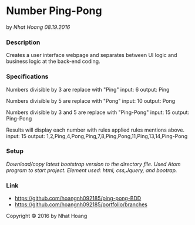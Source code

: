 # Number Ping-Pong

by _Nhat Hoang 08.19.2016_

### Description

Creates a user interface webpage and separates between UI logic and business logic at the back-end coding.

### Specifications

Numbers divisible by 3 are replace with "Ping"
  input: 6
  output: Ping

Numbers divisible by 5 are replace with "Pong"
  input: 10
  output: Pong

Numbers divisible by 3 and 5 are replace with "Ping-Pong"
  input: 15
  output: Ping-Pong

Results will display each number with rules applied rules mentions above.
  input: 15
  output: 1,2,Ping,4,Pong,Ping,7,8,Ping,Pong,11,Ping,13,14,Ping-Pong


### Setup

_Download/copy latest bootstrap version to the directory file._
_Used Atom program to start project._
_Element used: html, css,Jquery, and bootrap._

### Link

* https://github.com/hoangnh092185/ping-pong-BDD
* https://github.com/hoangnh092185/portfolio/branches

Copyright &copy; 2016 by Nhat Hoang
